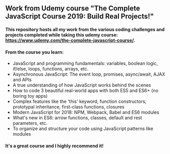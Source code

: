 ## Work from Udemy course "The Complete JavaScript Course 2019: Build Real Projects!"

#### This repository hosts all my work from the various coding challenges and projects completed while taking this udemy course: https://www.udemy.com/the-complete-javascript-course/. 

#### From the course you learn:

* JavaScript and programming fundamentals: variables, boolean logic, if/else, loops, functions, arrays, etc.
* Asynchronous JavaScript: The event loop, promises, async/await, AJAX and APIs
* A true understanding of how JavaScript works behind the scenes
* How to code 3 beautiful real-world apps with both ES5 and ES6+ (no boring toy apps)
* Complex features like the 'this' keyword, function constructors, prototypal inheritance, first-class functions, closures
* Modern JavaScript for 2018: NPM, Webpack, Babel and ES6 modules
* What's new in ES6: arrow functions, classes, default and rest parameters, etc.
* To organize and structure your code using JavaScript patterns like modules

#### It's a great course and I highly recommend it!
